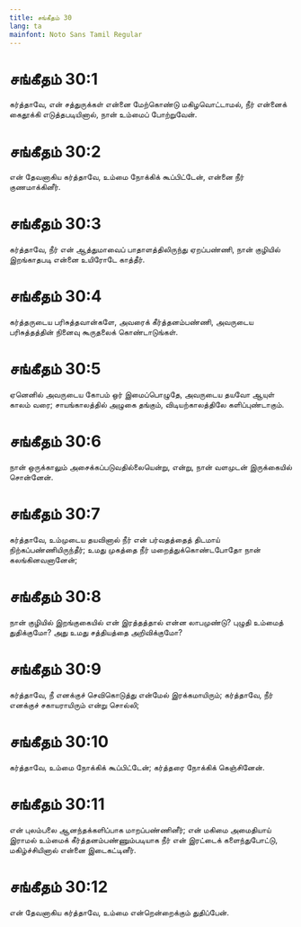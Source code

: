 ```yaml
---
title: சங்கீதம் 30
lang: ta
mainfont: Noto Sans Tamil Regular
---
```


# சங்கீதம் 30:1

கர்த்தாவே, என் சத்துருக்கள் என்னை மேற்கொண்டு மகிழவொட்டாமல், நீர் என்னைக் கைதூக்கி எடுத்தபடியினால், நான் உம்மைப் போற்றுவேன்.

# சங்கீதம் 30:2

என் தேவனாகிய கர்த்தாவே, உம்மை நோக்கிக் கூப்பிட்டேன், என்னை நீர் குணமாக்கினீர்.

# சங்கீதம் 30:3

கர்த்தாவே, நீர் என் ஆத்துமாவைப் பாதாளத்திலிருந்து ஏறப்பண்ணி, நான் குழியில் இறங்காதபடி என்னை உயிரோடே காத்தீர்.

# சங்கீதம் 30:4

கர்த்தருடைய பரிசுத்தவான்களே, அவரைக் கீர்த்தனம்பண்ணி, அவருடைய பரிசுத்தத்தின் நினைவு கூருதலைக் கொண்டாடுங்கள்.

# சங்கீதம் 30:5

ஏனெனில் அவருடைய கோபம் ஒர் இமைப்பொழுதே, அவருடைய தயவோ ஆயுள் காலம் வரை; சாயங்காலத்தில் அழுகை தங்கும், விடியற்காலத்திலே களிப்புண்டாகும்.

# சங்கீதம் 30:6

நான் ஒருக்காலும் அசைக்கப்படுவதில்லையென்று, என்று, நான் வளமுடன் இருக்கையில் சொன்னேன்.

# சங்கீதம் 30:7

கர்த்தாவே, உம்முடைய தயவினால் நீர் என் பர்வதத்தைத் திடமாய் நிற்கப்பண்ணியிருந்தீர்; உமது முகத்தை நீர் மறைத்துக்கொண்டபோதோ நான் கலங்கினவனானேன்;

# சங்கீதம் 30:8

நான் குழியில் இறங்குகையில் என் இரத்தத்தால் என்ன லாபமுண்டு? புழுதி உம்மைத் துதிக்குமோ? அது உமது சத்தியத்தை அறிவிக்குமோ?

# சங்கீதம் 30:9

கர்த்தாவே, நீ எனக்குச் செவிகொடுத்து என்மேல் இரக்கமாயிரும்; கர்த்தாவே, நீர் எனக்குச் சகாயராயிரும் என்று சொல்லி;

# சங்கீதம் 30:10

கர்த்தாவே, உம்மை நோக்கிக் கூப்பிட்டேன்; கர்த்தரை நோக்கிக் கெஞ்சினேன்.

# சங்கீதம் 30:11

என் புலம்பலை ஆனந்தக்களிப்பாக மாறப்பண்ணினீர்; என் மகிமை அமைதியாய் இராமல் உம்மைக் கீர்த்தனம்பண்ணும்படியாக நீர் என் இரட்டைக் களைந்துபோட்டு, மகிழ்ச்சியினால் என்னை இடைகட்டினீர்.

# சங்கீதம் 30:12

என் தேவனாகிய கர்த்தாவே, உம்மை என்றென்றைக்கும் துதிப்பேன்.

